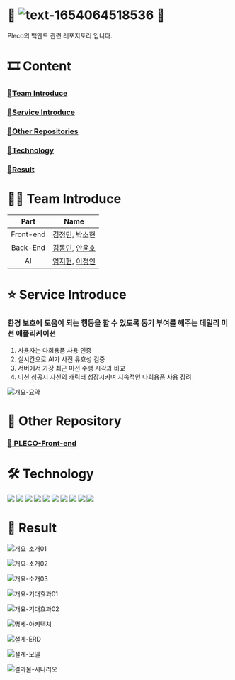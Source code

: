 # 🎍 ![text-1654064518536](https://user-images.githubusercontent.com/76467201/171341654-7858f3f5-2c29-4f2f-85d0-1f24dbdb203f.png) 🎍
Pleco의 백엔드 관련 레포지토리 입니다.

# 🎞 Content

### [🔗Team Introduce](#team-introduce)
### [🔗Service Introduce](#-service-introduce)
### [🔗Other Repositories](#-other-repository)
### [🔗Technology](#-technology)
### [🔗Result](#-result)


# 🏃‍♂️ Team Introduce

|  Part  | Name |
| :----: | :---------------: 
| Front-end | [김정민](https://github.com/j-miiin), [박소현](https://github.com/thgus5335)  |
| Back-End | [김동민](https://github.com/rlaehdals), [안윤호](https://github.com/yoonho0922) |
| AI | [염지현](https://github.com/yeomja99), [이정인](https://github.com/jeongiin) |  


# ⭐ Service Introduce
### **환경 보호에 도움이 되는 행동을 할 수 있도록 동기 부여를 해주는 데일리 미션 애플리케이션**
1. 사용자는 다회용품 사용 인증
2. 실시간으로 AI가 사진 유효성 검증
3. 서버에서 가장 최근 미션 수행 시각과 비교
4. 미션 성공시 자신의 캐릭터 성장시키며 지속적인 다회용품 사용 장려

![개요-요약](https://github.com/PLETO-99s/PLETO_BACK/blob/main/public/%E1%84%89%E1%85%B3%E1%84%8F%E1%85%B3%E1%84%85%E1%85%B5%E1%86%AB%E1%84%89%E1%85%A3%E1%86%BA%202021-10-07%20%E1%84%8B%E1%85%A9%E1%84%8C%E1%85%A5%E1%86%AB%2011.12.30.png?raw=true)

# 📱 Other Repository
### [🔗 PLECO-Front-end](https://github.com/PLETO-99s/PLETO_FRONT)


# 🛠 Technology
<p>
  <img src="https://img.shields.io/badge/SpringBoot-6DB33F?style=flat-square&logo=SpringBoot&logoColor=white"/>
  <img src="https://img.shields.io/badge/SpringSecurity-6DB33F?style=flat-square&logo=SpringSecurity&logoColor=white"/>
  <img src="https://img.shields.io/badge/Gradle-02303A?style=flat-square&logo=Gradle&logoColor=white"/>
  <img src="https://img.shields.io/badge/AWS-232F3E?style=flat-square&logo=AmazonAWS&logoColor=white"/>
  <img src="https://img.shields.io/badge/MySQL-4479A1?style=flat-square&logo=MySQL&logoColor=white"/>
  <img src="https://img.shields.io/badge/JAVA-007396?style=flat-square&logo=Java&logoColor=white"/>
  <img src="https://img.shields.io/badge/Jenkins-D24939?style=flat-square&logo=Jenkins&logoColor=white"/>
  <img src="https://img.shields.io/badge/Docker-2496ED?style=flat-square&logo=Docker&logoColor=white"/>
  <img src="https://img.shields.io/badge/Jmeter-D22128?style=flat-square&logo=ApacheJmeter&logoColor=white"/>
  <img src="https://img.shields.io/badge/GitHub-181717?style=flat-square&logo=GitHub&logoColor=white"/>
</p>


# 🎁 Result


![개요-소개01](https://github.com/PLETO-99s/PLETO_BACK/blob/main/public/%E1%84%89%E1%85%B3%E1%84%8F%E1%85%B3%E1%84%85%E1%85%B5%E1%86%AB%E1%84%89%E1%85%A3%E1%86%BA%202021-10-07%20%E1%84%8B%E1%85%A9%E1%84%8C%E1%85%A5%E1%86%AB%2011.12.46.png?raw=true)

![개요-소개02](https://github.com/PLETO-99s/PLETO_BACK/blob/main/public/%E1%84%89%E1%85%B3%E1%84%8F%E1%85%B3%E1%84%85%E1%85%B5%E1%86%AB%E1%84%89%E1%85%A3%E1%86%BA%202021-10-07%20%E1%84%8B%E1%85%A9%E1%84%8C%E1%85%A5%E1%86%AB%2011.13.00.png?raw=true)

![개요-소개03](https://github.com/PLETO-99s/PLETO_BACK/blob/main/public/%E1%84%89%E1%85%B3%E1%84%8F%E1%85%B3%E1%84%85%E1%85%B5%E1%86%AB%E1%84%89%E1%85%A3%E1%86%BA%202021-10-07%20%E1%84%8B%E1%85%A9%E1%84%8C%E1%85%A5%E1%86%AB%2011.13.09.png?raw=true)

![개요-기대효과01](https://github.com/PLETO-99s/PLETO_BACK/blob/main/public/%E1%84%89%E1%85%B3%E1%84%8F%E1%85%B3%E1%84%85%E1%85%B5%E1%86%AB%E1%84%89%E1%85%A3%E1%86%BA%202021-10-07%20%E1%84%8B%E1%85%A9%E1%84%8C%E1%85%A5%E1%86%AB%2011.13.15.png?raw=true)

![개요-기대효과02](https://github.com/PLETO-99s/PLETO_BACK/blob/main/public/%E1%84%89%E1%85%B3%E1%84%8F%E1%85%B3%E1%84%85%E1%85%B5%E1%86%AB%E1%84%89%E1%85%A3%E1%86%BA%202021-10-07%20%E1%84%8B%E1%85%A9%E1%84%8C%E1%85%A5%E1%86%AB%2011.13.20.png?raw=true)

![명세-아키텍처](https://github.com/PLETO-99s/PLETO_BACK/blob/main/public/%E1%84%89%E1%85%B3%E1%84%8F%E1%85%B3%E1%84%85%E1%85%B5%E1%86%AB%E1%84%89%E1%85%A3%E1%86%BA%202021-10-07%20%E1%84%8B%E1%85%A9%E1%84%8C%E1%85%A5%E1%86%AB%2011.13.39.png?raw=true)

![설계-ERD](https://github.com/PLETO-99s/PLETO_BACK/blob/main/public/%E1%84%89%E1%85%B3%E1%84%8F%E1%85%B3%E1%84%85%E1%85%B5%E1%86%AB%E1%84%89%E1%85%A3%E1%86%BA%202021-10-07%20%E1%84%8B%E1%85%A9%E1%84%8C%E1%85%A5%E1%86%AB%2011.13.47.png?raw=true)

![설계-모델](https://github.com/PLETO-99s/PLETO_BACK/blob/main/public/%E1%84%89%E1%85%B3%E1%84%8F%E1%85%B3%E1%84%85%E1%85%B5%E1%86%AB%E1%84%89%E1%85%A3%E1%86%BA%202021-10-07%20%E1%84%8B%E1%85%A9%E1%84%8C%E1%85%A5%E1%86%AB%2011.14.29.png?raw=true)

![결과물-시나리오](https://github.com/PLETO-99s/PLETO_BACK/blob/main/public/%E1%84%89%E1%85%B3%E1%84%8F%E1%85%B3%E1%84%85%E1%85%B5%E1%86%AB%E1%84%89%E1%85%A3%E1%86%BA%202021-10-07%20%E1%84%8B%E1%85%A9%E1%84%8C%E1%85%A5%E1%86%AB%2011.14.49.png?raw=true)

